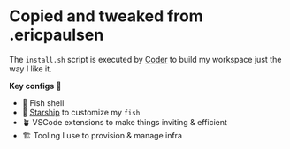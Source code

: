# Copied and tweaked from .ericpaulsen

The `install.sh` script is executed by [Coder](https://github.com/coder) to build my workspace just the way I like it.

**Key configs** 🔑

- 🐠 Fish shell 
- 🚀 [Starship](https://starship.rs) to customize my `fish`
- 🪴 VSCode extensions to make things inviting & efficient
- 🏗️ Tooling I use to provision & manage infra
